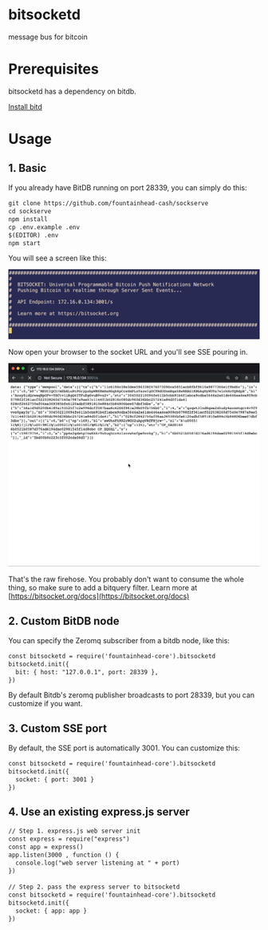 # bitsocketd

message bus for bitcoin

# Prerequisites

bitsocketd has a dependency on bitdb.

[Install bitd](https://docs.fountainhead.cash/docs/install)

# Usage

## 1. Basic

If you already have BitDB running on port 28339, you can simply do this:

```
git clone https://github.com/fountainhead-cash/sockserve
cd sockserve
npm install
cp .env.example .env
$(EDITOR) .env
npm start
```

You will see a screen like this:

![init](img/bitsocket_init.png)

Now open your browser to the socket URL and you'll see SSE pouring in.

![browser](img/raw.gif)

That's the raw firehose. You probably don't want to consume the whole thing, so make sure to add a bitquery filter. Learn more at [https://bitsocket.org/docs](https://bitsocket.org/docs)

## 2. Custom BitDB node

You can specify the Zeromq subscriber from a bitdb node, like this:

```
const bitsocketd = require('fountainhead-core').bitsocketd
bitsocketd.init({
  bit: { host: "127.0.0.1", port: 28339 },
})
```

By default Bitdb's zeromq publisher broadcasts to port 28339, but you can customize if you want.


## 3. Custom SSE port

By default, the SSE port is automatically 3001. You can customize this:

```
const bitsocketd = require('fountainhead-core').bitsocketd
bitsocketd.init({
  socket: { port: 3001 }
})
```

## 4. Use an existing express.js server

```
// Step 1. express.js web server init
const express = require("express")
const app = express()
app.listen(3000 , function () {
  console.log("web server listening at " + port)
})

// Step 2. pass the express server to bitsocketd
const bitsocketd = require('fountainhead-core').bitsocketd
bitsocketd.init({
  socket: { app: app }
})
```
